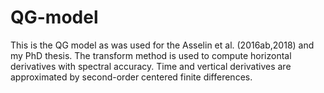 # QG-model

This is the QG model as was used for the Asselin et al. (2016ab,2018) and my PhD thesis. The transform method is used to compute horizontal derivatives with spectral accuracy. Time and vertical derivatives are approximated by second-order centered finite differences.
